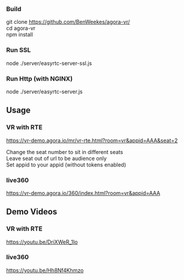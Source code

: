 
### Build 
git clone https://github.com/BenWeekes/agora-vr/   
cd agora-vr   
npm install   

### Run SSL
node ./server/easyrtc-server-ssl.js   

### Run Http (with NGINX)
node ./server/easyrtc-server.js    

## Usage

### VR with RTE
https://vr-demo.agora.io/mr/vr-rte.html?room=vr&appid=AAA&seat=2

Change the seat number to sit in different seats    
Leave seat out of url to be audience only     
Set appid to your appid (without tokens enabled)    

### live360
https://vr-demo.agora.io/360/index.html?room=vr&appid=AAA

## Demo Videos
### VR with RTE
https://youtu.be/DriXWeR_1Io

### live360
https://youtu.be/Hh8Nf4Khmzo

